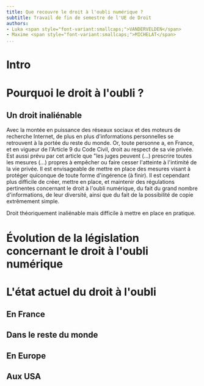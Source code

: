 ```yaml
---
title: Que recouvre le droit à l'oubli numérique ?
subtitle: Travail de fin de semestre de l'UE de Droit
authors: 
- Luka <span style="font-variant:smallcaps;">VANDERVELDEN</span>
- Maxime <span style="font-variant:smallcaps;">MICHELAT</span>
...
```


# Intro


# Pourquoi le droit à l'oubli ?
## Un droit inaliénable

Avec la montée en puissance des réseaux sociaux et des moteurs de recherche Internet, de plus en plus d'informations personnelles se retrouvent à la portée du reste du monde.
Or, toute personne a, en France, et en vigueur de l'Article 9 du Code Civil, droit au respect de sa vie privée.
Est aussi prévu par cet article que "les juges peuvent (...) prescrire toutes les mesures (...) propres à empêcher ou faire cesser l'atteinte à l'intimité de la vie privée.
Il est envisageable de mettre en place des mesures visant à protéger quiconque de toute forme d'ingérence (à finir).
Il est cependant plus difficile de créer, mettre en place, et maintenir des régulations pertinentes concernant le droit à l'oubli numérique, du fait du grand nombre d'informations, de leur diversité, ainsi que du fait de la possibilité de copie extrêmement simple.

Droit théoriquement inaliénable mais difficile à mettre en place en pratique.

# Évolution de la législation concernant le droit à l'oubli numérique

##

# L'état actuel du droit à l'oubli

## En France

## Dans le reste du monde

## En Europe

## Aux USA
